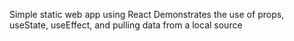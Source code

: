 Simple static web app using React
Demonstrates the use of props, useState, useEffect, and pulling data from a local source
